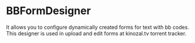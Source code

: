 # BBFormDesigner
It allows you to configure dynamically created forms for text with bb codes. This designer is used in upload and edit forms at kinozal.tv torrent tracker.
